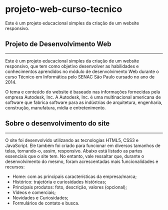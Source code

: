 # projeto-web-curso-tecnico
Este é um projeto educacional simples da criação de um website responsivo.

<h2>Projeto de Desenvolvimento Web</h2>
<hr>
<p>Este é um projeto educacional simples da criação de um website responsivo, que tem como objetivo desenvolver as habilidades e conhecimentos aprendidos no módulo de desenvolvimento Web durante o curso Técnico em Informática pelo SENAC São Paulo cursado no ano de 2014.</p>

<p>O tema e conteúdo do website é baseado nas informações fornecidas pela empresa Autodesk, Inc. A Autodesk, Inc. é uma multinacional americana de software que fabrica software para as indústrias de arquitetura, engenharia, construção, manufatura, mídia e entretenimento.</p>

<h2>Sobre o desenvolvimento do site</h2>
<hr>
<p>O site foi desenvolvido utilizando as tecnologias HTML5, CSS3 e JavaScript. Ele também foi criado para funcionar em diversos tamanhos de telas, tornando-o, assim, responsivo. Abaixo está listado as partes essenciais que o site tem. No entanto, vale ressaltar que, durante o desenvolvimento do mesmo, foram acrescentadas mais funcionalidades e recursos:</p>
<ul>
  <li>Home: com as principais características da empresa/marca;</li>
  <li>Histórico: trajetória e curiosidades históricas;</li>
  <li>Principais produtos: foto, descrição, valores (opcional);</li>
  <li>Vídeos e comerciais;</li>
  <li>Novidades e Curiosidades;</li>
  <li>Formulários de contato e busca.</li>
</ul>
